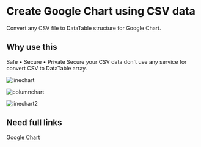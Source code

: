 # Create Google Chart using CSV data # 

Convert any CSV file to DataTable structure for Google Chart.

## Why use this
Safe • Secure • Private 
Secure your CSV data don't use any service for convert CSV to DataTable array.

![linechart](https://cloud.githubusercontent.com/assets/6726905/25003390/d4112674-206c-11e7-84e3-59f9bb7abae5.png)


![columnchart](https://cloud.githubusercontent.com/assets/6726905/25003409/e02d6832-206c-11e7-9379-22a13268b579.png)


![linechart2](https://cloud.githubusercontent.com/assets/6726905/25003413/e7cbe438-206c-11e7-87b6-a1bd67da32f4.png)

## Need full links
[Google Chart](https://developers.google.com/chart/)
